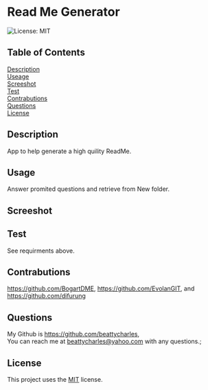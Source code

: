 
  # Read Me Generator
  ![License: MIT](https://img.shields.io/badge/license-MIT-yellow.svg)
 
  ## Table of Contents
  
  [Description](#description)<br>
  [Useage](#usage)<br>
  [Screeshot](#screeshot)<br>
  [Test](#test)<br>
  [Contrabutions](#contrabutions)<br>
  [Questions](#questions)<br>
  [License](#License)
  
  ## Description
  App to help generate a high quility ReadMe.
  
  ## Usage
  Answer promited questions and retrieve from New folder.
  
  ## Screeshot

  
  ## Test
  See requirments above.
  
  ## Contrabutions
  https://github.com/BogartDME, https://github.com/EvolanGIT, and  https://github.com/difurung
  
  ## Questions
  My Github is https://github.com/beattycharles, <br>
 You can reach me at beattycharles@yahoo.com with any questions.;

  ## License
  This project uses the [MIT](https://opensource.org/licenses/MIT) license.

  